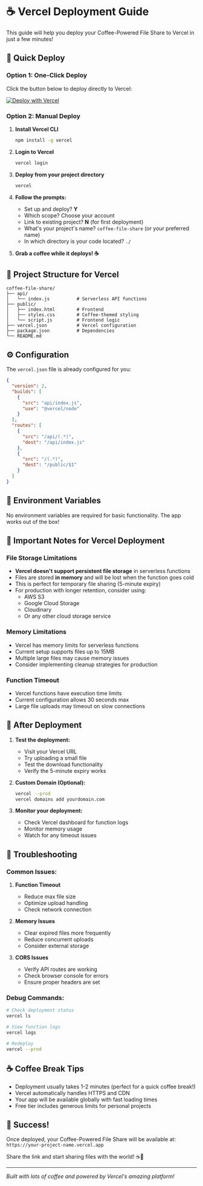 # ☕ Vercel Deployment Guide

This guide will help you deploy your Coffee-Powered File Share to Vercel in just a few minutes!

## 🚀 Quick Deploy

### Option 1: One-Click Deploy
Click the button below to deploy directly to Vercel:

[![Deploy with Vercel](https://vercel.com/button)](https://vercel.com/new/clone?repository-url=https://github.com/yourusername/coffee-file-share)

### Option 2: Manual Deploy

1. **Install Vercel CLI**
   ```bash
   npm install -g vercel
   ```

2. **Login to Vercel**
   ```bash
   vercel login
   ```

3. **Deploy from your project directory**
   ```bash
   vercel
   ```

4. **Follow the prompts:**
   - Set up and deploy? **Y**
   - Which scope? Choose your account
   - Link to existing project? **N** (for first deployment)
   - What's your project's name? `coffee-file-share` (or your preferred name)
   - In which directory is your code located? `./`

5. **Grab a coffee while it deploys! ☕**

## 📁 Project Structure for Vercel

```
coffee-file-share/
├── api/
│   └── index.js          # Serverless API functions
├── public/
│   ├── index.html        # Frontend
│   ├── styles.css        # Coffee-themed styling
│   └── script.js         # Frontend logic
├── vercel.json           # Vercel configuration
├── package.json          # Dependencies
└── README.md
```

## ⚙️ Configuration

The `vercel.json` file is already configured for you:

```json
{
  "version": 2,
  "builds": [
    {
      "src": "api/index.js",
      "use": "@vercel/node"
    }
  ],
  "routes": [
    {
      "src": "/api/(.*)",
      "dest": "/api/index.js"
    },
    {
      "src": "/(.*)",
      "dest": "/public/$1"
    }
  ]
}
```

## 🔧 Environment Variables

No environment variables are required for basic functionality. The app works out of the box!

## 📝 Important Notes for Vercel Deployment

### File Storage Limitations
- **Vercel doesn't support persistent file storage** in serverless functions
- Files are stored **in memory** and will be lost when the function goes cold
- This is perfect for temporary file sharing (5-minute expiry)
- For production with longer retention, consider using:
  - AWS S3
  - Google Cloud Storage
  - Cloudinary
  - Or any other cloud storage service

### Memory Limitations
- Vercel has memory limits for serverless functions
- Current setup supports files up to 15MB
- Multiple large files may cause memory issues
- Consider implementing cleanup strategies for production

### Function Timeout
- Vercel functions have execution time limits
- Current configuration allows 30 seconds max
- Large file uploads may timeout on slow connections

## 🚀 After Deployment

1. **Test the deployment:**
   - Visit your Vercel URL
   - Try uploading a small file
   - Test the download functionality
   - Verify the 5-minute expiry works

2. **Custom Domain (Optional):**
   ```bash
   vercel --prod
   vercel domains add yourdomain.com
   ```

3. **Monitor your deployment:**
   - Check Vercel dashboard for function logs
   - Monitor memory usage
   - Watch for any timeout issues

## 🐛 Troubleshooting

### Common Issues:

1. **Function Timeout**
   - Reduce max file size
   - Optimize upload handling
   - Check network connection

2. **Memory Issues**
   - Clear expired files more frequently
   - Reduce concurrent uploads
   - Consider external storage

3. **CORS Issues**
   - Verify API routes are working
   - Check browser console for errors
   - Ensure proper headers are set

### Debug Commands:
```bash
# Check deployment status
vercel ls

# View function logs
vercel logs

# Redeploy
vercel --prod
```

## ☕ Coffee Break Tips

- Deployment usually takes 1-2 minutes (perfect for a quick coffee break!)
- Vercel automatically handles HTTPS and CDN
- Your app will be available globally with fast loading times
- Free tier includes generous limits for personal projects

## 🎉 Success!

Once deployed, your Coffee-Powered File Share will be available at:
`https://your-project-name.vercel.app`

Share the link and start sharing files with the world! ☕🚀

---

*Built with lots of coffee and powered by Vercel's amazing platform!*

